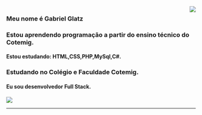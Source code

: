 <img align='right' src="https://github-readme-stats.vercel.app/api?username=GlatzCampos&show_icons=true&title_color=FDFDFD&text_color=636363&icon_color=FDFDFD&bg_color=151515&cache_seconds=2300">

### Meu nome é Gabriel Glatz<br>
<h3>Estou aprendendo programação a partir do ensino técnico do Cotemig.</h3>
<h4>Estou estudando: HTML,CSS,PHP,MySql,C#.</h4>

<p>

<h3>Estudando no Colégio e Faculdade Cotemig.</h3>

<h4>Eu sou desenvolvedor Full Stack.</h4>

<a href="https://www.instagram.com/gabrielglatz/">
  <img src="https://img.shields.io/badge/Instagram-E4405F?style=for-the-badge&logo=instagram&logoColor=white" />
</a>

</p>
<hr>
